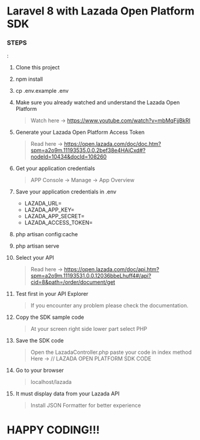 <h1>Laravel 8 with Lazada Open Platform SDK</h1>

<h3>STEPS</h3>:

1. Clone this project

2. npm install

3. cp .env.example .env

4. Make sure you already watched and understand the Lazada Open Platform
    > Watch here -> https://www.youtube.com/watch?v=mbMqFjjBkRI
    
5. Generate your Lazada Open Platform Access Token
    > Read here -> https://open.lazada.com/doc/doc.htm?spm=a2o9m.11193535.0.0.2bef38e4HAiCxd#?nodeId=10434&docId=108260
    
6. Get your application credentials
    > APP Console -> Manage -> App Overview
    
7. Save your application credentials in .env
    * LAZADA_URL=
    * LAZADA_APP_KEY=
    * LAZADA_APP_SECRET=
    * LAZADA_ACCESS_TOKEN=
    
8. php artisan config:cache

9. php artisan serve

10. Select your API
    > Read here -> https://open.lazada.com/doc/api.htm?spm=a2o9m.11193531.0.0.12036bbeLhuff4#/api?cid=8&path=/order/document/get
    
11. Test first in your API Explorer
    > If you encounter any problem please check the documentation.

12. Copy the SDK sample code
    > At your screen right side lower part
    > select PHP
    
13. Save the SDK code
    > Open the LazadaController.php
    > paste your code in index method
    > Here -> // LAZADA OPEN PLATFORM SDK CODE
    
14. Go to your browser
    > localhost/lazada
    
15. It must display data from your Lazada API
    > Install JSON Formatter for better experience


<h1>HAPPY CODING!!!</h1>

    
